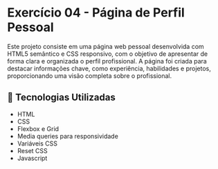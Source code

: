# Exercício 04 - Página de Perfil Pessoal
Este projeto consiste em uma página web pessoal desenvolvida com HTML5 semântico e CSS responsivo, com o objetivo de apresentar de forma clara e organizada o perfil profissional. A página foi criada para destacar informações chave, como experiência, habilidades e projetos, proporcionando uma visão completa sobre o profissional.

## 🤖 Tecnologias Utilizadas
- HTML
- CSS
- Flexbox e Grid
- Media queries para responsividade
- Variáveis CSS
- Reset CSS
- Javascript




